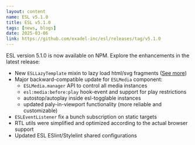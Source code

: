 ```yaml
---
layout: content
name: ESL v5.1.0
title: ESL v5.1.0
tags: [news, blogs]
date: 2025-03-06
link: https://github.com/exadel-inc/esl/releases/tag/v5.1.0
---
```


ESL version 5.1.0 is now available on NPM. Explore the enhancements in the latest release:

- New `ESLLazyTemplate` mixin to lazy load html/svg fragments ([See more](/components/esl-lazy-template))
- Major backward-compatible update for `ESLMedia` component:
    - `ESLMedia.manager` API to control all media instances
    - `esl:media:before:play` hook-event and support for play restrictions
    - autostop/autoplay inside esl-togglable instances
    - updated paly-in-viewport functionality (more reliable and customizable)
- `ESLEventListener` fix a bunch subscription on static targets
- RTL utils were simplified and optimized according to the actual browser support
- Updated ESL ESlint/Stylelint shared configurations
